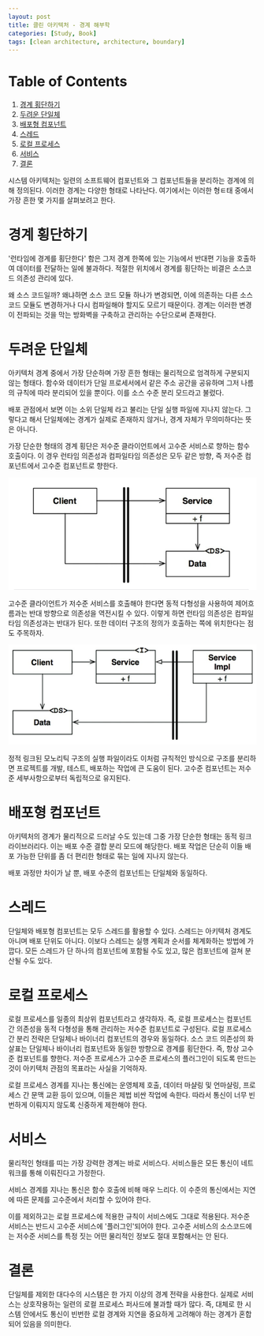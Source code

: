 ```yaml
---
layout: post
title: 클린 아키텍처 - 경계 해부학
categories: [Study, Book]
tags: [clean architecture, architecture, boundary]
---
```


# Table of Contents

1.  [경계 횡단하기](#org7fbfc7c)
2.  [두려운 단일체](#org0f049da)
3.  [배포형 컴포넌트](#orgab35ce5)
4.  [스레드](#orgeed6798)
5.  [로컬 프로세스](#org0490790)
6.  [서비스](#org78ae89a)
7.  [결론](#org1eced05)

시스템 아키텍처는 일련의 소프트웨어 컴포넌트와 그 컴포넌트들을 분리하는 경계에 의해 정의된다. 이러한 경계는 다양한 형태로 나타난다. 여기에서는 이러한 형ㅌ태 중에서 가장 흔한 몇 가지를 살펴보려고 한다.


<a id="org7fbfc7c"></a>

# 경계 횡단하기

'런타임에 경계를 횡단한다' 함은 그저 경계 한쪽에 있는 기능에서 반대편 기능을 호출하여 데이터를 전달하는 일에 불과하다. 적절한 위치에서 경계를 횡단하는 비결은 소스코드 의존성 관리에 있다.

왜 소스 코드일까? 왜냐하면 소스 코드 모듈 하나가 변경되면, 이에 의존하는 다른 소스코드 모듈도 변경하거나 다시 컴파일해야 할지도 모르기 때문이다.
경계는 이러한 변경이 전파되는 것을 막는 방화벽을 구축하고 관리하는 수단으로써 존재한다.


<a id="org0f049da"></a>

# 두려운 단일체

아키텍처 경계 중에서 가장 단순하며 가장 흔한 형태는 물리적으로 엄격하게 구분되지 않는 형태다. 함수와 데이터가 단일 프로세서에서 같은 주소 공간을 공유하며 그저 나름의 규칙에 따라 분리되어 있을 뿐이다.
이를 소스 수준 분리 모드라고 불렀다.

배포 관점에서 보면 이는 소위 단일체 라고 불리는 단일 실행 파일에 지나지 않는다.
그렇다고 해서 단일체에는 경계가 실제로 존재하지 않거나, 경계 자체가 무의미하다는 뜻은 아니다.

가장 단순한 형태의 경계 횡단은 저수준 클라이언트에서 고수준 서비스로 향하는 함수 호출이다.
이 경우 런타임 의존성과 컴파일타임 의존성은 모두 같은 방향, 즉 저수준 컴포넌트에서 고수준 컴포넌트로 향한다.

![img](/assets/img/경계_해부학/2020-08-24_13-49-51_2020-08-24-17.png)

고수준 클라이언트가 저수준 서비스를 호출해야 한다면 동적 다형성을 사용하여 제어흐름과는 반대 방향으로 의존성을 역전시킬 수 있다.
이렇게 하면 런타임 의존성은 컴파일타임 의존성과는 반대가 된다.
또한 데이터 구조의 정의가 호출하는 쪽에 위치한다는 점도 주목하자.

![img](/assets/img/경계_해부학/2020-08-24_17-26-08_2020-08-24-18.png)

정적 링크된 모노리틱 구조의 실행 파일이라도 이처럼 규칙적인 방식으로 구조를 분리하면 프로젝트를 개발, 테스트, 배포하는 작업에 큰 도움이 된다.
고수준 컴포넌트는 저수준 세부사항으로부터 독립적으로 유지된다.


<a id="orgab35ce5"></a>

# 배포형 컴포넌트

아키텍처의 경계가 물리적으로 드러날 수도 있는데 그중 가장 단순한 형태는 동적 링크 라이브러리다.
이는 배포 수준 결합 분리 모드에 해당한다. 배포 작업은 단순히 이들 배포 가능한 단위를 좀 더 편리한 형태로 묶는 일에 지나지 않는다.

배포 과정만 차이가 날 뿐, 배포 수준의 컴포넌트는 단일체와 동일하다.


<a id="orgeed6798"></a>

# 스레드

단일체와 배포형 컴포넌트는 모두 스레드를 활용할 수 있다. 스레드는 아키텍처 경계도 아니며 배포 단위도 아니다.
이보다 스레드는 실행 계획과 순서를 체계화하는 방법에 가깝다. 모든 스레드가 단 하나의 컴포넌트에 포함될 수도 있고, 많은 컴포넌트에 걸쳐 분산될 수도 있다.


<a id="org0490790"></a>

# 로컬 프로세스

로컬 프로세스를 일종의 최상위 컴포넌트라고 생각하자. 즉, 로컬 프로세스는 컴포넌트 간 의존성을 동적 다형성을 통해 관리하는 저수준 컴포넌트로 구성된다.
로컬 프로세스 간 분리 전략은 단일체나 바이너리 컴포넌트의 경우와 동일하다.
소스 코드 의존성의 화살표는 단일체나 바이너리 컴포넌트와 동일한 방향으로 경계를 횡단한다. 즉, 항상 고수준 컴포넌트를 향한다.
저수준 프로세스가 고수준 프로세스의 플러그인이 되도록 만드는 것이 아키텍처 관점의 목표라는 사실을 기억하자.

로컬 프로세스 경계를 지나는 통신에는 운영체제 호출, 데이터 마샬링 및 언마샬링, 프로세스 간 문맥 교환 등이 있으며, 이들은 제법 비싼 작업에 속한다.
따라서 통신이 너무 빈번하게 이뤄지지 않도록 신중하게 제한해야 한다.


<a id="org78ae89a"></a>

# 서비스

물리적인 형태를 띠는 가장 강력한 경계는 바로 서비스다. 서비스들은 모든 통신이 네트워크를 통해 이뤄진다고 가정한다.

서비스 경계를 지나는 통신은 함수 호출에 비해 매우 느리다. 이 수준의 통신에서는 지연에 따른 문제를 고수준에서 처리할 수 있어야 한다.

이를 제외하고는 로컬 프로세스에 적용한 규칙이 서비스에도 그대로 적용된다. 저수준 서비스는 반드시 고수준 서비스에 '플러그인'되어야 한다.
고수준 서비스의 소스코드에는 저수준 서비스를 특정 짓는 어떤 물리적인 정보도 절대 포함해서는 안 된다.


<a id="org1eced05"></a>

# 결론

단일체를 제외한 대다수의 시스템은 한 가지 이상의 경계 전략을 사용한다.
실제로 서비스는 상호작용하는 일련의 로컬 프로세스 퍼사드에 불과할 때가 많다.
즉, 대체로 한 시스템 안에서도 통신이 빈번한 로컬 경계와 지연을 중요하게 고려해야 하는 경계가 혼합되어 있음을 의미한다.

